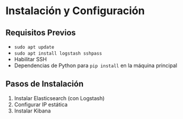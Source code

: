 # Instalación y Configuración
## Requisitos Previos

- `sudo apt update`
- `sudo apt install logstash sshpass`
- Habilitar SSH
- Dependencias de Python para `pip install` en la máquina principal

## Pasos de Instalación

1. Instalar Elasticsearch (con Logstash)
2. Configurar IP estática
3. Instalar Kibana
